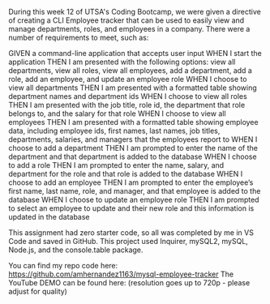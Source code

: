 During this week 12 of UTSA's Coding Bootcamp, we were given a directive of creating a CLI Employee tracker that can be used to easily view and manage departments, roles, and employees in a company. There were a number of requirements to meet, such as:

GIVEN a command-line application that accepts user input
WHEN I start the application
THEN I am presented with the following options: view all departments, view all roles, view all employees, add a department, add a role, add an employee, and update an employee role
WHEN I choose to view all departments
THEN I am presented with a formatted table showing department names and department ids
WHEN I choose to view all roles
THEN I am presented with the job title, role id, the department that role belongs to, and the salary for that role
WHEN I choose to view all employees
THEN I am presented with a formatted table showing employee data, including employee ids, first names, last names, job titles, departments, salaries, and managers that the employees report to
WHEN I choose to add a department
THEN I am prompted to enter the name of the department and that department is added to the database
WHEN I choose to add a role
THEN I am prompted to enter the name, salary, and department for the role and that role is added to the database
WHEN I choose to add an employee
THEN I am prompted to enter the employee’s first name, last name, role, and manager, and that employee is added to the database
WHEN I choose to update an employee role
THEN I am prompted to select an employee to update and their new role and this information is updated in the database

This assignment had zero starter code, so all was completed by me in VS Code and saved in GitHub. This project used Inquirer, mySQL2, mySQL, Node.js, and the console.table package.

You can find my repo code here: https://github.com/amhernandez1163/mysql-employee-tracker
The YouTube DEMO can be found here: (resolution goes up to 720p - please adjust for quality)
